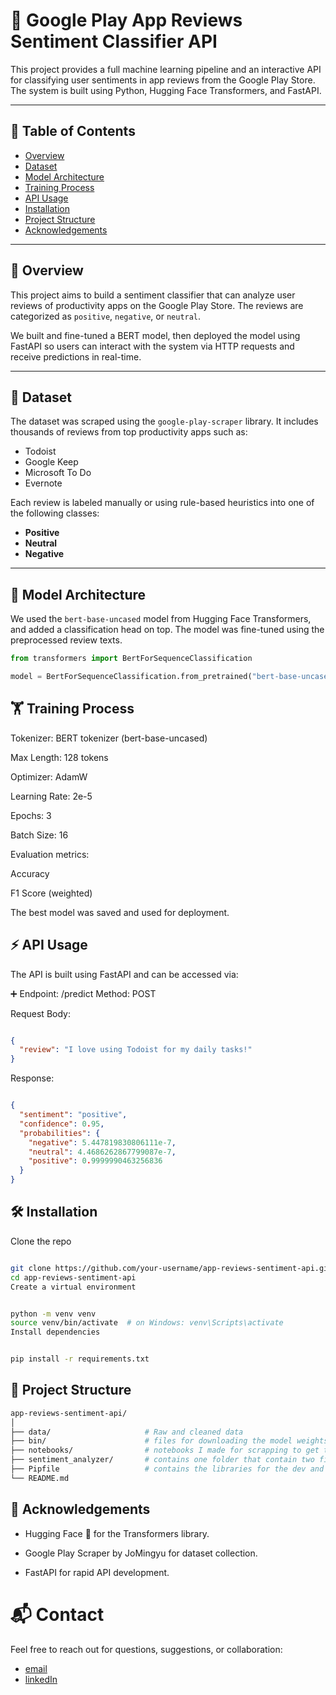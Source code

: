 # 🧠 Google Play App Reviews Sentiment Classifier API

This project provides a full machine learning pipeline and an interactive API for classifying user sentiments in app reviews from the Google Play Store. The system is built using Python, Hugging Face Transformers, and FastAPI.

---

## 📌 Table of Contents

- [Overview](#Overview)
- [Dataset](#Dataset)
- [Model Architecture](#model-architecture)
- [Training Process](#training-process)
- [API Usage](#api-usage)
- [Installation](#installation)
- [Project Structure](#project-structure)
- [Acknowledgements](#acknowledgements)

---

## 📖 Overview

This project aims to build a sentiment classifier that can analyze user reviews of productivity apps on the Google Play Store. The reviews are categorized as `positive`, `negative`, or `neutral`.

We built and fine-tuned a BERT model, then deployed the model using FastAPI so users can interact with the system via HTTP requests and receive predictions in real-time.

---

## 📂 Dataset

The dataset was scraped using the `google-play-scraper` library. It includes thousands of reviews from top productivity apps such as:

- Todoist
- Google Keep
- Microsoft To Do
- Evernote

Each review is labeled manually or using rule-based heuristics into one of the following classes:

- **Positive**
- **Neutral**
- **Negative**

---

## 🧠 Model Architecture

We used the `bert-base-uncased` model from Hugging Face Transformers, and added a classification head on top. The model was fine-tuned using the preprocessed review texts.

```python
from transformers import BertForSequenceClassification

model = BertForSequenceClassification.from_pretrained("bert-base-uncased", num_labels=3)
```


## 🏋️ Training Process
Tokenizer: BERT tokenizer (bert-base-uncased)

Max Length: 128 tokens

Optimizer: AdamW

Learning Rate: 2e-5

Epochs: 3

Batch Size: 16

Evaluation metrics:

Accuracy

F1 Score (weighted)

The best model was saved and used for deployment.

## ⚡ API Usage
The API is built using FastAPI and can be accessed via:

➕ Endpoint: /predict
Method: POST

Request Body:

```json

{
  "review": "I love using Todoist for my daily tasks!"
}
```
Response:

```json

{
  "sentiment": "positive",
  "confidence": 0.95,
  "probabilities": {
    "negative": 5.447819830806111e-7,
    "neutral": 4.4686262867799087e-7,
    "positive": 0.9999990463256836
  }
}
```

## 🛠️ Installation
Clone the repo

``` bash

git clone https://github.com/your-username/app-reviews-sentiment-api.git
cd app-reviews-sentiment-api
Create a virtual environment
```
```bash

python -m venv venv
source venv/bin/activate  # on Windows: venv\Scripts\activate
Install dependencies
```
```bash

pip install -r requirements.txt
```

## 📁 Project Structure

```bash
app-reviews-sentiment-api/
│
├── data/                     # Raw and cleaned data
├── bin/                      # files for downloading the model weights and for running the uvicorn server
├── notebooks/                # notebooks I made for scrapping to get the data and text preprocessing and model training
├── sentiment_analyzer/       # contains one folder that contain two files, one for model architecture, And the other for the model input ouput handling, and the api file
├── Pipfile                   # contains the libraries for the dev and operations
└── README.md
```

## 🙏 Acknowledgements
* Hugging Face 🤗 for the Transformers library.

* Google Play Scraper by JoMingyu for dataset collection.

* FastAPI for rapid API development.

# 📬 Contact
Feel free to reach out for questions, suggestions, or collaboration:
* [email](shawkygamal150@gmail.com)
* [linkedIn](https://www.linkedin.com/in/shawky-gamal-0712b220a/)
